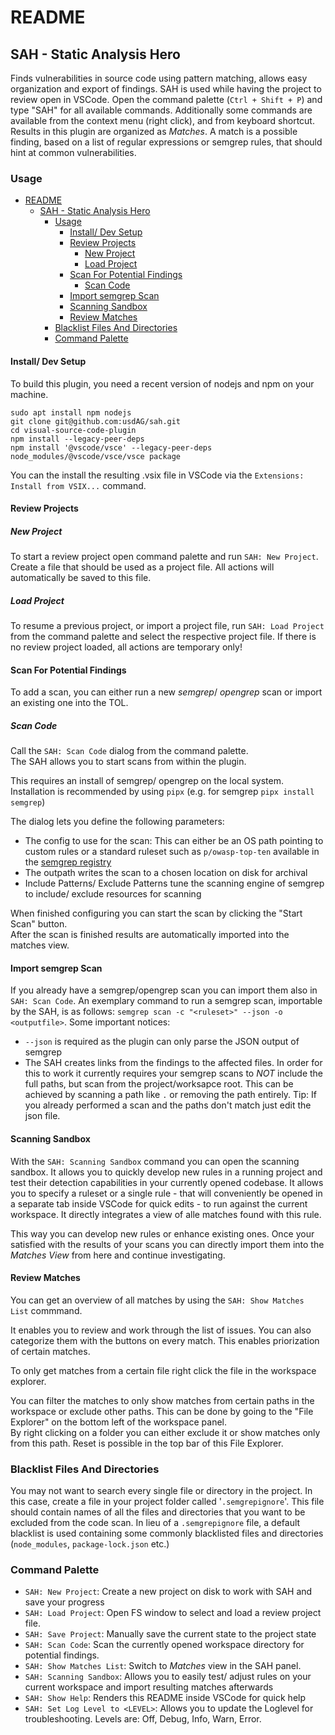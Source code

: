 # README

## SAH - Static Analysis Hero

Finds vulnerabilities in source code using pattern matching, allows easy organization and export of findings.
SAH is used while having the project to review open in VSCode.
Open the command palette (`Ctrl + Shift + P`) and type "SAH" for all available commands.
Additionally some commands are available from the context menu (right click), and from keyboard shortcut.
Results in this plugin are organized as *Matches*.
A match is a possible finding, based on a list of regular expressions or semgrep rules, that should hint at common vulnerabilities.

### Usage

- [README](#readme)
  - [SAH - Static Analysis Hero](#sah---static-analysis-hero)
    - [Usage](#usage)
      - [Install/ Dev Setup](#install-dev-setup)
      - [Review Projects](#review-projects)
        - [New Project](#new-project)
        - [Load Project](#load-project)
      - [Scan For Potential Findings](#scan-for-potential-findings)
        - [Scan Code](#scan-code)
      - [Import semgrep Scan](#import-semgrep-scan)
      - [Scanning Sandbox](#scanning-sandbox)
      - [Review Matches](#review-matches)
    - [Blacklist Files And Directories](#blacklist-files-and-directories)
    - [Command Palette](#command-palette)

#### Install/ Dev Setup

To build this plugin, you need a recent version of nodejs and npm on your machine.


```
sudo apt install npm nodejs
git clone git@github.com:usdAG/sah.git
cd visual-source-code-plugin
npm install --legacy-peer-deps
npm install '@vscode/vsce' --legacy-peer-deps
node_modules/@vscode/vsce/vsce package
```

You can the install the resulting .vsix file in VSCode via the `Extensions: Install from VSIX...` command.

#### Review Projects

##### New Project

To start a review project open command palette and run `SAH: New Project`.
Create a file that should be used as a project file.
All actions will automatically be saved to this file.

##### Load Project

To resume a previous project, or import a project file, run `SAH: Load Project` from the command palette and select the respective project file.
If there is no review project loaded, all actions are temporary only!

#### Scan For Potential Findings

To add a scan, you can either run a new *semgrep*/ *opengrep* scan or import an existing one into the TOL.

##### Scan Code

Call the `SAH: Scan Code` dialog from the command palette.  
The SAH allows you to start scans from within the plugin.

This requires an install of semgrep/ opengrep on the local system.  
Installation is recommended by using `pipx` (e.g. for semgrep `pipx install semgrep`)

The dialog lets you define the following parameters:
- The config to use for the scan: This can either be an OS path pointing to custom rules or a standard ruleset such as `p/owasp-top-ten` available in the [semgrep registry](https://semgrep.dev/r)
- The outpath writes the scan to a chosen location on disk for archival
- Include Patterns/ Exclude Patterns tune the scanning engine of semgrep to include/ exclude resources for scanning

When finished configuring you can start the scan by clicking the "Start Scan" button.   
After the scan is finished results are automatically imported into the matches view. 


#### Import semgrep Scan

If you already have a semgrep/opengrep scan you can import them also in `SAH: Scan Code`. An exemplary command to run a semgrep scan, importable by the SAH, is as follows: `semgrep scan -c "<ruleset>" --json -o <outputfile>`.
Some important notices:
- `--json` is required as the plugin can only parse the JSON output of semgrep
- The SAH creates links from the findings to the affected files. In order for this to work it currently requires your semgrep scans to *NOT* include the full paths, but scan from the project/worksapce root. This can be achieved by scanning a path like `.` or removing the path entirely. Tip: If you already performed a scan and the paths don't match just edit the json file.

#### Scanning Sandbox

With the `SAH: Scanning Sandbox` command you can open the scanning sandbox. It allows you to quickly develop new rules in a running project and test their detection capabilities in your currently opened codebase. It allows you to specify a ruleset or a single rule - that will conveniently be opened in a separate tab inside VSCode for quick edits - to run against the current workspace. It directly integrates a view of alle matches found with this rule. 

This way you can develop new rules or enhance existing ones. Once your satisfied with the results of your scans you can directly import them into the *Matches View* from here and continue investigating.

#### Review Matches

You can get an overview of all matches by using the `SAH: Show Matches List` commmand. 

It enables you to review and work through the list of issues. 
You can also categorize them with the buttons on every match. This enables priorization of certain matches. 

To only get matches from a certain file right click the file in the workspace explorer.

You can filter the matches to only show matches from certain paths in the workspace or exclude other paths. This can be done by going to the "File Explorer" on the bottom left of the workspace panel.  
By right clicking on a folder you can either exclude it or show matches only from this path. Reset is possible in the top bar of this File Explorer.  

### Blacklist Files And Directories

You may not want to search every single file or directory in the project. In this case, create a file in your project folder called '`.semgrepignore`'. This file should contain names of all the files and directories that you want to be excluded from the code scan. 
In lieu of a `.semgrepignore` file, a default blacklist is used containing some commonly blacklisted files and directories (`node_modules`, `package-lock.json` etc.)

### Command Palette

- `SAH: New Project`: Create a new project on disk to work with SAH and save your progress
- `SAH: Load Project`: Open FS window to select and load a review project file.
- `SAH: Save Project`: Manually save the current state to the project state
- `SAH: Scan Code`: Scan the currently opened workspace directory for potential findings.
- `SAH: Show Matches List`: Switch to *Matches* view in the SAH panel.
- `SAH: Scanning Sandbox`: Allows you to easily test/ adjust rules on your current workspace and import resulting matches afterwards
- `SAH: Show Help`: Renders this README inside VSCode for quick help
- `SAH: Set Log Level to <LEVEL>`: Allows you to update the Loglevel for troubleshooting. Levels are: Off, Debug, Info, Warn, Error.
